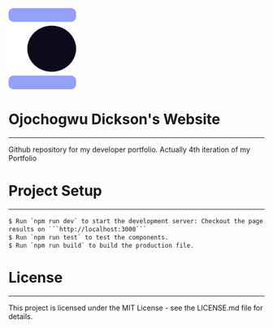![Logo](/app/assets/logo.png)

# Ojochogwu Dickson's Website
***
Github repository for my developer portfolio. Actually 4th iteration of my Portfolio

# Project Setup
***
```
$ Run `npm run dev` to start the development server: Checkout the page results on ```http://localhost:3000```
$ Run `npm run test` to test the components.
$ Run `npm run build` to build the production file.
```
# License
***
This project is licensed under the MIT License - see the LICENSE.md file for details.


 
 
